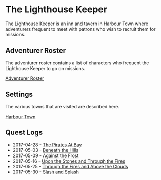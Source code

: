 # The Lighthouse Keeper

The Lighthouse Keeper is an inn and tavern in Harbour Town where adventurers frequent to meet with patrons who wish to
recruit them for missions.

## Adventurer Roster

The adventurer roster contains a list of characters who frequent the Lighthouse Keeper to go on missions.

[Adventurer Roster](Adventurer%20Roster.md)

## Settings

The various towns that are visited are described here.

[Harbour Town](2017-04-28%20Setting%20-%20Harbour%20Town.md)

## Quest Logs

- 2017-04-28 - [The Pirates At Bay](2017-04-28%20Log%20-%20The%20Pirates%20At%20Bay.md)
- 2017-05-03 - [Beneath the Hills](2017-05-03%20Log%20-%20Beneath%20the%20Hills.md)
- 2017-05-09 - [Against the Frost](2017-05-09%20Log%20-%20Against%20the%20Frost.md)
- 2017-05-16 - [Upon the Stones and Through the Fires](2017-05-16%20Log%20-%20Upon%20the%20Stones%20and%20Through%20the%20Fires.md)
- 2017-05-25 - [Through the Fires and Above the Clouds](2017-05-25%20Log%20-%20Through%20the%20Fires%20and%20Above%20the%20Clouds.md)
- 2017-05-30 - [Slash and Splash](2017-05-30%20Log%20-%20Slash%20and%20Splash.md)
